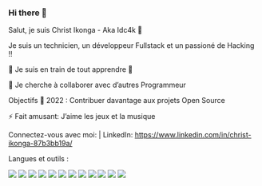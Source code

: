 ### Hi there 👋

Salut, je suis Christ Ikonga - Aka Idc4k 👋


Je suis un technicien, un développeur Fullstack et un passioné de Hacking !!

🌱 Je suis en train de tout apprendre 🤣

👯 Je cherche à collaborer avec d’autres Programmeur

Objectifs 🥅 2022 : Contribuer davantage aux projets Open Source

⚡ Fait amusant: J’aime les jeux et la musique 

Connectez-vous avec moi:
| LinkedIn: https://www.linkedin.com/in/christ-ikonga-87b3bb19a/


Langues et outils :

<img src="https://img.icons8.com/color/96/000000/django.png"/>
<img src="https://img.icons8.com/color/96/000000/php.png"/>
<img src="https://img.icons8.com/color/96/000000/java-coffee-cup-logo--v1.png"/>
<img src="https://img.icons8.com/color/96/000000/html-5--v2.png"/>
<img src="https://img.icons8.com/color/96/000000/git.png"/>
<img src="https://img.icons8.com/color/96/000000/python.png"/>
<img src="https://img.icons8.com/color/96/000000/postgreesql.png"/>
<img src="https://img.icons8.com/color/96/000000/mysql-logo.png"/>
<img src="https://img.icons8.com/color/96/000000/javascript--v1.png"/>
<img src="https://img.icons8.com/color/96/000000/c-programming.png"/>
<img src="https://img.icons8.com/color/96/000000/github-2.png"/>
<img src="https://img.icons8.com/color/48/000000/css3.png"/>
